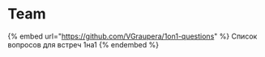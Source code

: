 # Team

{% embed url="https://github.com/VGraupera/1on1-questions" %}
Список вопросов для встреч 1на1
{% endembed %}
